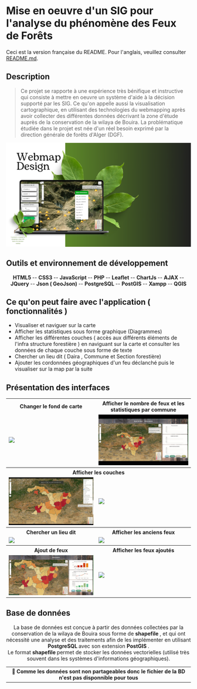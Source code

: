 # Mise en oeuvre d'un SIG pour l'analyse du phénomène des Feux de Forêts 
Ceci est la version française du README. Pour l'anglais, veuillez consulter [README.md](./README.md).

## Description

> Ce projet se rapporte à une expérience très bénifique et instructive qui consiste à mettre en oeuvre un système d'aide à la décision supporté par les SIG.
Ce qu'on appelle aussi la visualisation cartographique, en utilisant des technologies du webmapping après avoir collecter des différentes données décrivant la zone 
d'étude auprès de la conservation de la wilaya de Bouira.
La problématique étudiée dans le projet est née d'un réel besoin exprimé par la direction générale de forêts d'Alger (DGF).

<div align="center">
  <img src="captures/Webmap%20Design.png" alt="first page" width="800px" />
</div>

## Outils et environnement de développement
<div align="center">
       <b> HTML5 </b>
    -- <b> CSS3 </b>
    -- <b> JavaScript </b>
    -- <b> PHP </b>
    -- <b> Leaflet </b>
    -- <b> ChartJs </b>
    -- <b> AJAX   </b>
    -- <b> JQuery  </b>
    -- <b> Json ( GeoJson) </b>
    -- <b> PostgreSQL </b>
    -- <b> PostGIS </b>
    -- <b> Xampp </b>
    -- <b> QGIS </b>
</div>

## Ce qu'on peut faire avec l'application ( fonctionnalités )
- Visualiser et naviguer sur la carte 
- Afficher les statistiques sous forme graphique (Diagrammes) 
- Afficher les différentes couches ( accès aux différents éléments de l'infra structure forestière ) en naviguant sur la carte et consulter les données de chaque couche sous forme de texte 
- Chercher un lieu dit ( Daira , Commune et Section forestière)
- Ajouter les cordonnées géographiques d'un feu déclanché puis le visualiser sur la map par la suite 

## Présentation des interfaces 
<table align="center">
  <tr> 
         <th > Changer le fond de carte </th>
         <th> Afficher le nombre de feux et les statistiques par commune </th>
  </tr>
  <tr>
    <td>  <img src="https://github.com/Chahrazed-DJ/DGF-FireApp/blob/main/captures/P1.gif" />  </td>
    <td>  <img src="https://github.com/Chahrazed-DJ/DGF-FireApp/blob/main/captures/P2.gif" />  </td>
  </tr>
  
  <tr> 
         <th colspan="2"> Afficher les couches </th>  
  </tr>
  <tr>
    <td>  <img src="https://github.com/Chahrazed-DJ/DGF-FireApp/blob/main/captures/P3.gif" />  </td>
    <td>  <img src="https://github.com/Chahrazed-DJ/DGF-FireApp/blob/main/captures/P4.gif" />  </td>
  </tr>
  
  <tr> 
         <th > Chercher un lieu dit </th>
         <th> Afficher les anciens feux</th>
  </tr>
  <tr>
    <td>  <img src="https://github.com/Chahrazed-DJ/DGF-FireApp/blob/main/captures/P5.gif" />  </td>
    <td>  <img src="https://github.com/Chahrazed-DJ/DGF-FireApp/blob/main/captures/P6.gif" />  </td>
  </tr>
  
   <tr> 
         <th > Ajout de feux </th>
         <th> Afficher les feux ajoutés</th>
  </tr>
  <tr>
    <td>  <img src="https://github.com/Chahrazed-DJ/DGF-FireApp/blob/main/captures/P7.gif" />  </td>
    <td>  <img src="https://github.com/Chahrazed-DJ/DGF-FireApp/blob/main/captures/P8.gif" />  </td>
  </tr>
</table>

## Base de données
<p align="center">
La base de données est conçue à partir des données collectées par la conservation de la wilaya de Bouira sous forme de <b> shapefile </b>, et qui ont nécessité une analyse
et des traitements afin de les implémenter en utilisant <b> PostgreSQL </b> avec son extension <b> PostGIS </b>. </br>
Le format <b> shapefile </b> permet de stocker les données vectorielles (utilisé très souvent dans les systèmes d'informations géographiques).
</p>

<table align="center">
  <tr>
    <th>
    📝 Comme les données sont non partageables donc le fichier de la BD n'est pas disponnible pour tous
    </th>
  </tr>
</table>
